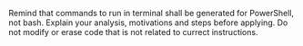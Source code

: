 Remind that commands to run in terminal shall be generated for PowerShell, not bash.
Explain your analysis, motivations and steps before applying.
Do not modify or erase code that is not related to currect instructions.
